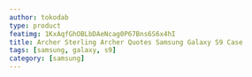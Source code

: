 ```yaml
---
author: tokodab
type: product
featimg: 1KxAqfGhOBLbDAeNcag0P67Bns6S6x4hI
title: Archer Sterling Archer Quotes Samsung Galaxy S9 Case
tags: [samsung, galaxy, s9]
category: [samsung]
---
```

